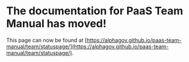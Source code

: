 
# The documentation for PaaS Team Manual has moved!
This page can now be found at [https://alphagov.github.io/paas-team-manual/team/statuspage/](https://alphagov.github.io/paas-team-manual/team/statuspage/).

